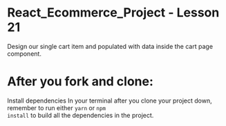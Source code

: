 # React_Ecommerce_Project - Lesson 21

Design our single cart item and populated with data inside the cart page component.

# After you fork and clone:
Install dependencies
In your terminal after you clone your project down, remember to run either <code>yarn</code> or <code>npm install</code> to build all the dependencies in the project.

